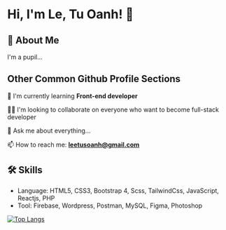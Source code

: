 
# Hi, I'm Le, Tu Oanh! 👋


## 🚀 About Me
I'm a pupil...


## Other Common Github Profile Sections

🧠 I'm currently learning **Front-end developer**

👯‍♀️ I'm looking to collaborate on everyone who want to become full-stack developer

💬 Ask me about everything...

📫 How to reach me: **leetusoanh@gmail.com**



## 🛠 Skills
- Language: HTML5, CSS3, Bootstrap 4, Scss, TailwindCss, JavaScript, Reactjs, PHP
- Tool: Firebase, Wordpress, Postman, MySQL, Figma, Photoshop

[![Top Langs](https://github-readme-stats.vercel.app/api/top-langs/?username=anuraghazra&layout=compact&theme=radical)](https://github.com/anuraghazra/github-readme-stats)
